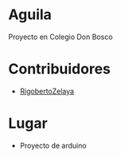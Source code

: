 # Aguila
Proyecto en Colegio Don Bosco

# Contribuidores

* [RigobertoZelaya](http://github.com/Rigo300803)

# Lugar

* Proyecto de arduino
